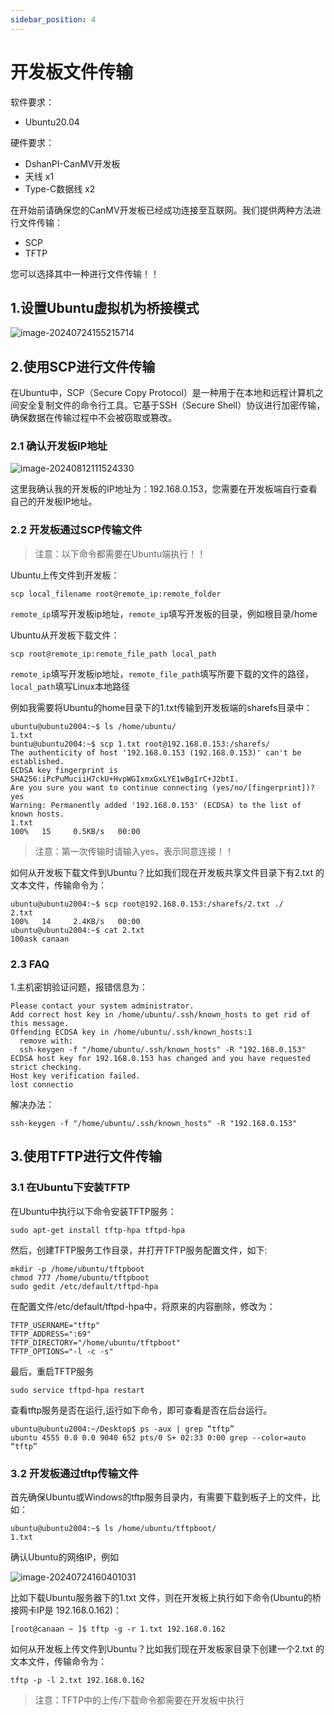 ```yaml
---
sidebar_position: 4
---
```

# 开发板文件传输

软件要求：

- Ubuntu20.04

硬件要求：

- DshanPI-CanMV开发板
- 天线 x1
- Type-C数据线 x2

在开始前请确保您的CanMV开发板已经成功连接至互联网。我们提供两种方法进行文件传输：

- SCP
- TFTP

您可以选择其中一种进行文件传输！！

## 1.设置Ubuntu虚拟机为桥接模式

![image-20240724155215714](${images}/image-20240724155215714.png)

## 2.使用SCP进行文件传输

在Ubuntu中，SCP（Secure Copy Protocol）是一种用于在本地和远程计算机之间安全复制文件的命令行工具。它基于SSH（Secure Shell）协议进行加密传输，确保数据在传输过程中不会被窃取或篡改。

### 2.1 确认开发板IP地址

![image-20240812111524330](${images}/image-20240812111524330.png)

这里我确认我的开发板的IP地址为：192.168.0.153，您需要在开发板端自行查看自己的开发板IP地址。

### 2.2 开发板通过SCP传输文件

> 注意：以下命令都需要在Ubuntu端执行！！

Ubuntu上传文件到开发板：

```
scp local_filename root@remote_ip:remote_folder
```

`remote_ip`填写开发板ip地址，`remote_ip`填写开发板的目录，例如根目录/home

Ubuntu从开发板下载文件：

```
scp root@remote_ip:remote_file_path local_path
```

`remote_ip`填写开发板ip地址，`remote_file_path`填写所要下载的文件的路径，`local_path`填写Linux本地路径



例如我需要将Ubuntu的home目录下的1.txt传输到开发板端的sharefs目录中：

```
ubuntu@ubuntu2004:~$ ls /home/ubuntu/
1.txt
buntu@ubuntu2004:~$ scp 1.txt root@192.168.0.153:/sharefs/
The authenticity of host '192.168.0.153 (192.168.0.153)' can't be established.
ECDSA key fingerprint is SHA256:iPcPuMuciiH7ckU+HvpWGIxmxGxLYE1wBgIrC+J2btI.
Are you sure you want to continue connecting (yes/no/[fingerprint])? yes
Warning: Permanently added '192.168.0.153' (ECDSA) to the list of known hosts.
1.txt                                                                   100%   15     0.5KB/s   00:00
```

> 注意：第一次传输时请输入yes，表示同意连接！！

如何从开发板下载文件到Ubuntu？比如我们现在开发板共享文件目录下有2.txt 的文本文件，传输命令为：

```
ubuntu@ubuntu2004:~$ scp root@192.168.0.153:/sharefs/2.txt ./
2.txt                                                                   100%   14     2.4KB/s   00:00 
ubuntu@ubuntu2004:~$ cat 2.txt 
100ask canaan
```



### 2.3 FAQ

1.主机密钥验证问题，报错信息为：

```
Please contact your system administrator.
Add correct host key in /home/ubuntu/.ssh/known_hosts to get rid of this message.
Offending ECDSA key in /home/ubuntu/.ssh/known_hosts:1
  remove with:
  ssh-keygen -f "/home/ubuntu/.ssh/known_hosts" -R "192.168.0.153"
ECDSA host key for 192.168.0.153 has changed and you have requested strict checking.
Host key verification failed.
lost connectio
```

解决办法：

```
ssh-keygen -f "/home/ubuntu/.ssh/known_hosts" -R "192.168.0.153"
```



## 3.使用TFTP进行文件传输

### 3.1 在Ubuntu下安装TFTP

在Ubuntu中执行以下命令安装TFTP服务：

```
sudo apt-get install tftp-hpa tftpd-hpa
```

然后，创建TFTP服务工作目录，并打开TFTP服务配置文件，如下:

```
mkdir -p /home/ubuntu/tftpboot
chmod 777 /home/ubuntu/tftpboot
sudo gedit /etc/default/tftpd-hpa
```

在配置文件/etc/default/tftpd-hpa中，将原来的内容删除，修改为：

```
TFTP_USERNAME="tftp"
TFTP_ADDRESS=":69"
TFTP_DIRECTORY="/home/ubuntu/tftpboot"
TFTP_OPTIONS="-l -c -s"
```

最后，重启TFTP服务

```
sudo service tftpd-hpa restart
```

查看tftp服务是否在运行,运行如下命令，即可查看是否在后台运行。

```
ubuntu@ubuntu2004:~/Desktop$ ps -aux | grep “tftp”
ubuntu 4555 0.0 0.0 9040 652 pts/0 S+ 02:33 0:00 grep --color=auto “tftp”
```



### 3.2 开发板通过tftp传输文件

首先确保Ubuntu或Windows的tftp服务目录内，有需要下载到板子上的文件，比如：

```
ubuntu@ubuntu2004:~$ ls /home/ubuntu/tftpboot/
1.txt
```

确认Ubuntu的网络IP，例如

![image-20240724160401031](${images}/image-20240724160401031.png)

比如下载Ubuntu服务器下的1.txt 文件，则在开发板上执行如下命令(Ubuntu的桥接网卡IP是 192.168.0.162)：

```
[root@canaan ~ ]$ tftp -g -r 1.txt 192.168.0.162
```



如何从开发板上传文件到Ubuntu？比如我们现在开发板家目录下创建一个2.txt 的文本文件，传输命令为：

```
tftp -p -l 2.txt 192.168.0.162
```

> 注意：TFTP中的上传/下载命令都需要在开发板中执行
